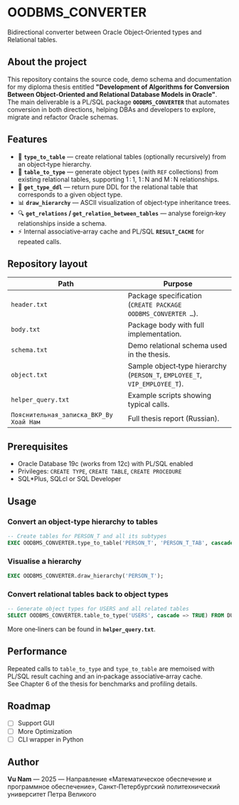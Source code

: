 # OODBMS_CONVERTER

Bidirectional converter between Oracle Object‑Oriented types and Relational tables.

## About the project

This repository contains the source code, demo schema and documentation for my diploma thesis entitled **"Development of Algorithms for Conversion Between Object‑Oriented and Relational Database Models in Oracle"**.  
The main deliverable is a PL/SQL package **`OODBMS_CONVERTER`** that automates conversion in both directions, helping DBAs and developers to explore, migrate and refactor Oracle schemas.

## Features

- 🔄 **`type_to_table`** — create relational tables (optionally recursively) from an object‑type hierarchy.  
- 🔄 **`table_to_type`** — generate object types (with `REF` collections) from existing relational tables, supporting 1 : 1, 1 : N and M : N relationships.  
- 📜 **`get_type_ddl`** — return pure DDL for the relational table that corresponds to a given object type.  
- 📊 **`draw_hierarchy`** — ASCII visualization of object‑type inheritance trees.  
- 🔍 **`get_relations` / `get_relation_between_tables`** — analyse foreign‑key relationships inside a schema.  
- ⚡ Internal associative‑array cache and PL/SQL **`RESULT_CACHE`** for repeated calls.

## Repository layout

| Path | Purpose |
|------|---------|
| `header.txt` | Package specification (`CREATE PACKAGE OODBMS_CONVERTER …`). |
| `body.txt` | Package body with full implementation. |
| `schema.txt` | Demo relational schema used in the thesis. |
| `object.txt` | Sample object‑type hierarchy (`PERSON_T`, `EMPLOYEE_T`, `VIP_EMPLOYEE_T`). |
| `helper_query.txt` | Example scripts showing typical calls. |
| `Пояснительная_записка_ВКР_Ву Хоай Нам` | Full thesis report (Russian). |

## Prerequisites

* Oracle Database 19c (works from 12c) with PL/SQL enabled  
* Privileges: `CREATE TYPE`, `CREATE TABLE`, `CREATE PROCEDURE`  
* SQL\*Plus, SQLcl or SQL Developer

## Usage

### Convert an object‑type hierarchy to tables

```sql
-- Create tables for PERSON_T and all its subtypes
EXEC OODBMS_CONVERTER.type_to_table('PERSON_T', 'PERSON_T_TAB', cascade => TRUE);
```

### Visualise a hierarchy

```sql
EXEC OODBMS_CONVERTER.draw_hierarchy('PERSON_T');
```

### Convert relational tables back to object types

```sql
-- Generate object types for USERS and all related tables
SELECT OODBMS_CONVERTER.table_to_type('USERS', cascade => TRUE) FROM DUAL;
```

More one‑liners can be found in **`helper_query.txt`**.

## Performance

Repeated calls to `table_to_type` and `type_to_table` are memoised with PL/SQL result caching and an in‑package associative‑array cache.  
See Chapter 6 of the thesis for benchmarks and profiling details.

## Roadmap

- [ ] Support GUI 
- [ ] More Optimization
- [ ] CLI wrapper in Python

## Author

**Vu Nam** — 2025 — Направление «Математическое обеспечение и программное обеспечение», Санкт‑Петербургский политехнический университет Петра Великого
